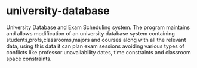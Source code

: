 # university-database
University Database and Exam Scheduling system. The program maintains and allows modification of an university database system containing students,profs,classrooms,majors and courses along with all the relevant data, using this data it can plan exam sessions avoiding various types of conflicts like professor unavailability dates, time constraints and classroom space constraints.
